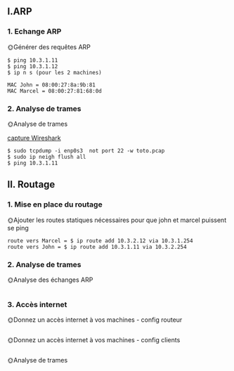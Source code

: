 ## I.ARP

### 1. Echange ARP

🌞Générer des requêtes ARP
```
$ ping 10.3.1.11
$ ping 10.3.1.12
$ ip n s (pour les 2 machines)

MAC John = 08:00:27:8a:9b:81
MAC Marcel = 08:00:27:81:68:0d
```

### 2. Analyse de trames

🌞Analyse de trames

[capture Wireshark](./tp3_arp.pcap)
```
$ sudo tcpdump -i enp0s3  not port 22 -w toto.pcap
$ sudo ip neigh flush all
$ ping 10.3.1.11
```

## II. Routage

### 1. Mise en place du routage

🌞Ajouter les routes statiques nécessaires pour que john et marcel puissent se ping
```
route vers Marcel = $ ip route add 10.3.2.12 via 10.3.1.254
route vers John = $ ip route add 10.3.1.11 via 10.3.2.254
```

### 2. Analyse de trames
🌞Analyse des échanges ARP
```

```

### 3. Accès internet
🌞Donnez un accès internet à vos machines - config routeur
```

```

🌞Donnez un accès internet à vos machines - config clients
```

```

🌞Analyse de trames
```

```